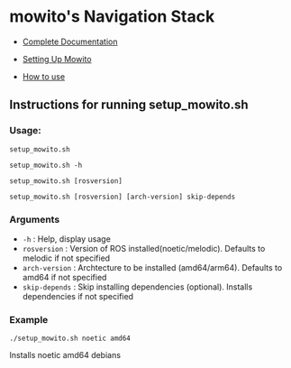 # mowito's Navigation Stack

- [Complete Documentation](https://mowito-navstack.readthedocs.io/)


- [Setting Up Mowito](https://mowito-navstack.readthedocs.io/en/latest/Installation.html)


- [How to use](https://mowito-navstack.readthedocs.io/en/latest/how_to_use.html)

## Instructions for running setup_mowito.sh

### Usage:

`setup_mowito.sh`  

`setup_mowito.sh -h`

`setup_mowito.sh [rosversion]`

`setup_mowito.sh [rosversion] [arch-version] skip-depends`

### Arguments
- `-h`          : Help, display usage
- `rosversion`   : Version of ROS installed(noetic/melodic). Defaults to melodic if not specified
- `arch-version` : Archtecture to be installed (amd64/arm64). Defaults to amd64 if not specified
- `skip-depends` : Skip installing dependencies (optional). Installs dependencies if not specified

### Example
```
./setup_mowito.sh noetic amd64 
```
Installs noetic amd64 debians 
